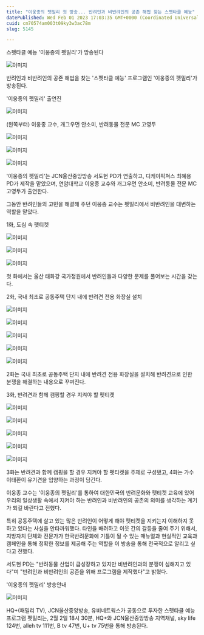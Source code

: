```yaml
---
title: "이웅종의 펫밀리 첫 방송... 반려인과 비반려인의 공존 해법 찾는 스펫타클 예능"
datePublished: Wed Feb 01 2023 17:03:35 GMT+0000 (Coordinated Universal Time)
cuid: cm70574am003t09ky3w3ac78m
slug: 5145

---
```



스펫타클 예능 '이웅종의 펫밀리'가 방송된다

![이미지](https://cdn.hashnode.com/res/hashnode/image/upload/v1739257777496/59f3c563-9cc1-4599-a193-f1baebfed260.jpeg)

반려인과 비반려인의 공존 해법을 찾는 '스펫타클 예능' 프로그램인 '이웅종의 펫밀리'가 방송된다.

'이웅종의 펫밀리' 출연진

![이미지](https://cdn.hashnode.com/res/hashnode/image/upload/v1739257779604/bbf799ac-f428-46cf-997e-b7774b95e4f5.jpeg)

(왼쪽부터) 이웅종 교수, 개그우먼 안소미, 반려동물 전문 MC 고영두

![이미지](https://cdn.hashnode.com/res/hashnode/image/upload/v1739257781964/d9a99404-efe2-4894-bea4-c222acc935cf.jpeg)

![이미지](https://cdn.hashnode.com/res/hashnode/image/upload/v1739257783966/65f77ed4-2af6-4866-98a0-2644edd03f14.jpeg)

![이미지](https://cdn.hashnode.com/res/hashnode/image/upload/v1739257785791/d8c35ae6-ef5e-4f81-abd4-b8a93da358b1.jpeg)

'이웅종의 펫밀리'는 JCN울산중앙방송 서도현 PD가 연출하고, 디케이픽쳐스 최혜용 PD가 제작을 맡았으며, 연암대학교 이웅종 교수와 개그우먼 안소미, 반려동물 전문 MC 고영두가 출연한다.

그동안 반려인들의 고민을 해결해 주던 이웅종 교수는 펫밀리에서 비반려인을 대변하는 역할을 맡았다.

1화, 도심 속 펫티켓

![이미지](https://cdn.hashnode.com/res/hashnode/image/upload/v1739257787544/86053023-e45b-42aa-b8cd-34ab8dfe0334.jpeg)

![이미지](https://cdn.hashnode.com/res/hashnode/image/upload/v1739257789527/dd626117-8db3-46c7-b819-5e54b0c84420.jpeg)

![이미지](https://cdn.hashnode.com/res/hashnode/image/upload/v1739257791300/440218f3-bd7c-46ed-ba80-540b8070e631.jpeg)

첫 화에서는 울산 태화강 국가정원에서 반려인들과 다양한 문제를 풀어보는 시간을 갖는다.

2화, 국내 최초로 공동주택 단지 내에 반려견 전용 화장실 설치

![이미지](https://cdn.hashnode.com/res/hashnode/image/upload/v1739257793750/ce4f2719-11a0-4798-b3cf-b4256a05247e.jpeg)

![이미지](https://cdn.hashnode.com/res/hashnode/image/upload/v1739257796077/a1c20888-0cbd-491f-b711-dba5323ad274.jpeg)

![이미지](https://cdn.hashnode.com/res/hashnode/image/upload/v1739257798143/d30a2e5c-b938-4837-bb47-7d8e33331187.jpeg)

![이미지](https://cdn.hashnode.com/res/hashnode/image/upload/v1739257800196/8bfa81bf-e354-4dd1-ac26-12d21616b163.jpeg)

![이미지](https://cdn.hashnode.com/res/hashnode/image/upload/v1739257802152/7103a3c0-bdec-4aee-8a30-b18191cf291a.jpeg)

2화는 국내 최초로 공동주택 단지 내에 반려견 전용 화장실을 설치해 반려견으로 인한 분쟁을 해결하는 내용으로 꾸며진다.

3화, 반려견과 함께 캠핑할 경우 지켜야 할 펫티켓

![이미지](https://cdn.hashnode.com/res/hashnode/image/upload/v1739257804634/ee318860-1084-4f19-a4a5-d3a25f0c4867.jpeg)

![이미지](https://cdn.hashnode.com/res/hashnode/image/upload/v1739257806823/895f7538-f1b8-4dac-8a5a-b4184b4a73ea.jpeg)

![이미지](https://cdn.hashnode.com/res/hashnode/image/upload/v1739257809062/86756e52-ee9c-42a9-a45d-f92977a066e2.jpeg)

![이미지](https://cdn.hashnode.com/res/hashnode/image/upload/v1739257811102/b07a6fce-4914-43bc-b2df-8bfbf5220b90.jpeg)

![이미지](https://cdn.hashnode.com/res/hashnode/image/upload/v1739257813165/a6d9cff5-37ff-4ad6-a726-38b6337cc128.jpeg)

3화는 반려견과 함께 캠핑을 할 경우 지켜야 할 펫티켓을 주제로 구성됐고, 4화는 가수 이태환이 유기견을 입양하는 과정이 담긴다.

이웅종 교수는 '이웅종의 펫밀리'를 통하여 대한민국의 반려문화와 펫티켓 교육에 있어 우리의 일상생활 속에서 지켜야 하는 반려인과 비반려인의 공존의 의미를 생각하는 계기가 되길 바란다고 전했다.

특히 공동주택에 살고 있는 많은 반려인이 어떻게 해야 펫티켓을 지키는지 이해하지 못하고 있다는 사실을 안타까워했다. 타인을 배려하고 이웃 간의 갈등을 줄여 주기 위해서, 지방자치 단체와 전문가가 한국반려문화에 기틀이 될 수 있는 매뉴얼과 현실적인 교육과 캠페인을 통해 정확한 정보를 제공해 주는 역할을 이 방송을 통해 전국적으로 알리고 싶다고 전했다.

서도현 PD는 "반려동물 산업이 급성장하고 있지만 비반려인과의 분쟁이 심해지고 있다"며 "반려인과 비반려인의 공존을 위해 프로그램을 제작했다"고 밝혔다.

'이웅종의 펫밀리' 방송안내

![이미지](https://cdn.hashnode.com/res/hashnode/image/upload/v1739257815047/81e1e9b7-2dc5-4d52-bf97-bd98fbab4bab.jpeg)

HQ+(패밀리 TV), JCN울산중앙방송, 유비네트웍스가 공동으로 투자한 스펫타클 예능 프로그램 펫밀리는, 2월 2일 18시 30분, HQ+와 JCN울산중앙방송 지역채널, sky life 124번, alleh tv 111번, B tv 47번, U+ tv 75번을 통해 방송된다.